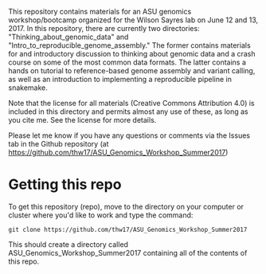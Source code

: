 This repository contains materials for an ASU genomics workshop/bootcamp organized for the Wilson Sayres lab on June 12 and 13, 2017.  In this repository, there are currently two directories: "Thinking_about_genomic_data"
and "Intro_to_reproducible_genome_assembly."  The former contains materials for
and introductory discussion to thinking about genomic data and a crash course on some of the most common data formats.  The latter contains a hands on tutorial to reference-based genome assembly and variant calling, as well as an introduction to implementing a reproducible pipeline in snakemake.

Note that the license for all materials (Creative Commons Attribution 4.0) is included in this directory and permits almost any use of these, as long as you cite me.  See the license for more details.

Please let me know if you have any questions or comments via the Issues tab in the Github repository (at https://github.com/thw17/ASU_Genomics_Workshop_Summer2017)

# Getting this repo

To get this repository (repo), move to the directory on your computer or cluster where you'd like to work and type the command:

```
git clone https://github.com/thw17/ASU_Genomics_Workshop_Summer2017
```
This should create a directory called ASU_Genomics_Workshop_Summer2017 containing all of the contents of this repo.
